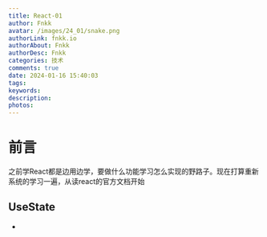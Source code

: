 ```yaml
---
title: React-01
author: Fnkk
avatar: /images/24_01/snake.png
authorLink: fnkk.io
authorAbout: Fnkk
authorDesc: Fnkk
categories: 技术
comments: true
date: 2024-01-16 15:40:03
tags:
keywords:
description:
photos:
---
```

# 前言
之前学React都是边用边学，要做什么功能学习怎么实现的野路子。现在打算重新系统的学习一遍，从读react的官方文档开始
## UseState
- 